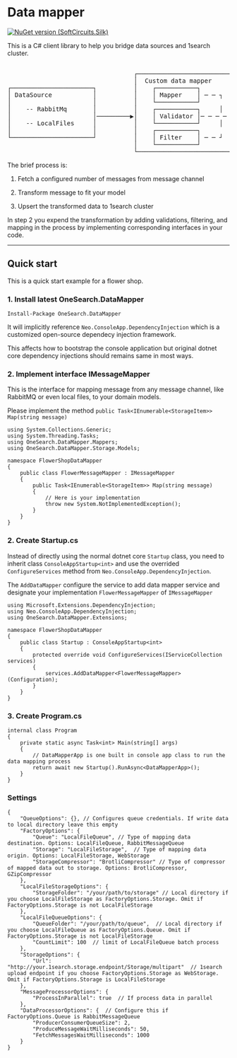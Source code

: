 # Data mapper

[![NuGet version (SoftCircuits.Silk)](https://img.shields.io/nuget/v/OneSearch.DataMapper)]()

This is a C# client library to help you bridge data sources and 1search cluster.




<pre>

                                  ┌────────────────────────────────────────────────────────┐                                 
                                  │  Custom data mapper                                    │                                 
┌──────────────────────┐          │    ┌───────────┐                                       │                                 
│ DataSource           │          │    │ Mapper    │ ─ ─ ┐                                 │                                 
│                      │          │    └───────────┘           ┌────────────────────────┐  │           ┌────────────────────┐
│    -- RabbitMq       │          │    ┌───────────┐     │     │                        │  │           │                    │
│                      │─────────▶│    │ Validator │─ ─ ─ ─ ─ ─│  1search data mapper   │  │──────────▶│  1search service   │
│    -- LocalFiles     │          │    └───────────┘     │     │                        │  │           │                    │
│                      │          │    ┌───────────┐           └────────────────────────┘  │           └────────────────────┘
└──────────────────────┘          │    │ Filter    │ ─ ─ ┘                                 │                                 
                                  │    └───────────┘                                       │                                 
                                  └────────────────────────────────────────────────────────┘                                 
</pre>


The brief process is:

1. Fetch a configured number of messages from message channel

2. Transform message to fit your model

3. Upsert the transformed data to 1search cluster

In step 2 you expend the transformation by adding validations, filtering, and mapping in the process by implementing corresponding interfaces in your code.


---

## Quick start
This is a quick start example for a flower shop.


### 1. Install latest OneSearch.DataMapper 

`Install-Package OneSearch.DataMapper`


It will implicitly reference `Neo.ConsoleApp.DependencyInjection` which is a customized open-source dependecy injection framework.

This affects how to bootstrap the console application but original dotnet core dependency injections should remains same in most ways.

### 2. Implement interface IMessageMapper
This is the interface for mapping message from any message channel, like RabbitMQ or even local files, to your domain models.


Please implement the method `public Task<IEnumerable<StorageItem>> Map(string message)`
```
using System.Collections.Generic;
using System.Threading.Tasks;
using OneSearch.DataMapper.Mappers;
using OneSearch.DataMapper.Storage.Models;

namespace FlowerShopDataMapper
{
    public class FlowerMessageMapper : IMessageMapper
    {
        public Task<IEnumerable<StorageItem>> Map(string message)
        {
            // Here is your implementation
            throw new System.NotImplementedException();
        }
    }
}

```
### 2. Create Startup.cs
Instead of directly using the normal dotnet core `Startup` class, you need to inherit class `ConsoleAppStartup<int>`  and use the overrided `ConfigureServices` method from `Neo.ConsoleApp.DependencyInjection`. 


The `AddDataMapper` configure the service to add data mapper service and designate your implementation `FlowerMessageMapper` of `IMessageMapper`

```
using Microsoft.Extensions.DependencyInjection;
using Neo.ConsoleApp.DependencyInjection;
using OneSearch.DataMapper.Extensions;

namespace FlowerShopDataMapper
{
    public class Startup : ConsoleAppStartup<int>
    {
        protected override void ConfigureServices(IServiceCollection services)
        {
            services.AddDataMapper<FlowerMessageMapper>(Configuration);
        }
    }
}
```

### 3. Create Program.cs

```
internal class Program
{
    private static async Task<int> Main(string[] args)
    {
        // DataMapperApp is one built in console app class to run the data mapping process
        return await new Startup().RunAsync<DataMapperApp>();
    }
}
```


### Settings
```
{
    "QueueOptions": {}, // Configures queue credentials. If write data to local directory leave this empty
    "FactoryOptions": {
        "Queue": "LocalFileQueue", // Type of mapping data destination. Options: LocalFileQueue, RabbitMessageQueue
        "Storage": "LocalFileStorage",  // Type of mapping data origin. Options: LocalFileStorage, WebStorage
        "StorageCompressor": "BrotliCompressor" // Type of compressor of mapped data out to storage. Options: BrotliCompressor, GZipCompressor
    },
    "LocalFileStorageOptions": {
        "StorageFolder": "/your/path/to/storage" // Local directory if you choose LocalFileStorage as FactoryOptions.Storage. Omit if FactoryOptions.Storage is not LocalFileStorage
    },
    "LocalFileQueueOptions": {
        "QueueFolder": "/your/path/to/queue",  // Local directory if you choose LocalFileQueue as FactoryOptions.Queue. Omit if FactoryOptions.Storage is not LocalFileStorage
        "CountLimit": 100  // limit of LocalFileQueue batch process
    },
    "StorageOptions": {
        "Url": "http://your.1search.storage.endpoint/Storage/multipart"  // 1search upload endpoint if you choose FactoryOptions.Storage as WebStorage. Omit if FactoryOptions.Storage is LocalFileStorage
    },
    "MessageProcessorOptions": {
        "ProcessInParallel": true  // If process data in parallel
    },
    "DataProcessorOptions": {  // Configure this if FactoryOptions.Queue is RabbitMessageQueue
        "ProducerConsumerQueueSize": 2,  
        "ProduceMessageWaitMilliseconds": 50,
        "FetchMessagesWaitMilliseconds": 1000
    }
}
```

